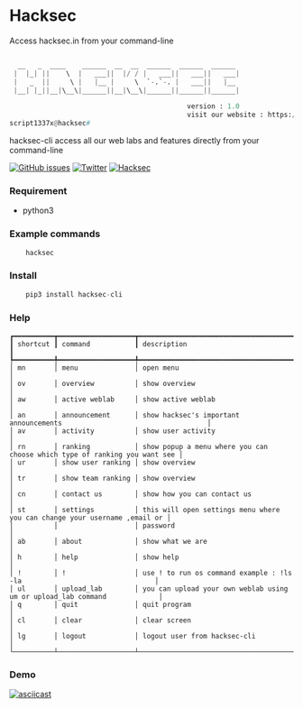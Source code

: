 # Hacksec

Access hacksec.in from your command-line

```python

  __   _  ____    ______  __  __  ______  ______  ______
 |  |_| ||    \  |   ___||  |/ / |   ___||   ___||   ___|
 |   _  ||     \ |   |__ |     \  `-.`-. |   ___||   |__
 |__| |_||__|\__\|______||__|\__\|______||______||______|

                                            version : 1.0
                                            visit our website : https://hacksec.in
script1337x@hacksec#
```

hacksec-cli access all our web labs and features directly from your command-line

[![GitHub issues](https://img.shields.io/github/issues/ScRiPt1337/hacksec-cli)](https://github.com/ScRiPt1337/hacksec-cli/issues)
[![Twitter](https://img.shields.io/twitter/url?style=social&url=https%3A%2F%2Ftwitter.com%2Fhacksec42)](https://twitter.com/intent/tweet?text=Wow:&url=https%3A%2F%2Fgithub.com%2FScRiPt1337%2Fhacksec-cli)
[![Hacksec](https://img.shields.io/badge/hacksec-1.0-red)](https://hacksec.in)

### Requirement

- python3

### Example commands

```python
    hacksec
```

### Install

```python
    pip3 install hacksec-cli
```

### Help

```
┏━━━━━━━━━━┳━━━━━━━━━━━━━━━━━━━┳━━━━━━━━━━━━━━━━━━━━━━━━━━━━━━━━━━━━━━━━━━━━━━━━━━━━━━━━━━━━━━━━━━━━━━━━━━━┓
┃ shortcut ┃ command           ┃ description                                                               ┃
┡━━━━━━━━━━╇━━━━━━━━━━━━━━━━━━━╇━━━━━━━━━━━━━━━━━━━━━━━━━━━━━━━━━━━━━━━━━━━━━━━━━━━━━━━━━━━━━━━━━━━━━━━━━━━┩
│ mn       │ menu              │ open menu                                                                 │
│ ov       │ overview          │ show overview                                                             │
│ aw       │ active weblab     │ show active weblab                                                        │
│ an       │ announcement      │ show hacksec's important announcements                                    │
│ av       │ activity          │ show user activity                                                        │
│ rn       │ ranking           │ show popup a menu where you can choose which type of ranking you want see │
│ ur       │ show user ranking │ show overview                                                             │
│ tr       │ show team ranking │ show overview                                                             │
│ cn       │ contact us        │ show how you can contact us                                               │
│ st       │ settings          │ this will open settings menu where you can change your username ,email or │
│          │                   │ password                                                                  │
│ ab       │ about             │ show what we are                                                          │
│ h        │ help              │ show help                                                                 │
│ !        │ !                 │ use ! to run os command example : !ls -la                                 │
│ ul       │ upload_lab        │ you can upload your own weblab using um or upload_lab command             │
│ q        │ quit              │ quit program                                                              │
│ cl       │ clear             │ clear screen                                                              │
│ lg       │ logout            │ logout user from hacksec-cli                                              │
└──────────┴───────────────────┴───────────────────────────────────────────────────────────────────────────┘
```

### Demo

[![asciicast](https://asciinema.org/a/432955.svg)](https://asciinema.org/a/432955)

